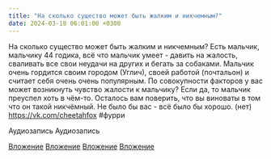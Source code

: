 ```yaml
---
title: "На сколько существо может быть жалким и никчемным?"
date: 2024-03-18 06:01:00 +0300
---
```


На сколько существо может быть жалким и никчемным?
Есть мальчик, мальчику 44 годика, всё что мальчик умеет - давить на жалость, сваливать все свои неудачи на других и бегать за собаками. Мальчик очень гордится своим городом (Углич), своей работой (почтальон) и считает себя очень очень популярным.
По совокупности факторов у вас может возникнуть чувство жалости к мальчику?
Если да, то мальчик преуспел хоть в чём-то. Осталось вам поверить, что вы виноваты в том что он такой никчёмный. Не было бы вас - всё было бы хорошо.
(нет)
https://vk.com/cheetahfox
#фурри


Аудиозапись
Аудиозапись

[Вложение](/assets/vk_photos/3/hQDq127IXCY.jpg)
[Вложение](https://vk.com/video41076938_456239737)
[Вложение](/assets/vk_photos/4/46wFPZeTNPY.jpg)
[Вложение](/assets/vk_photos/3/soBRXvKsfpg.jpg)
